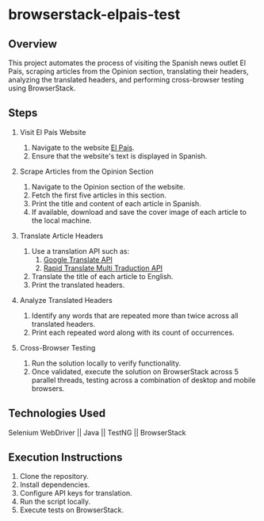# browserstack-elpais-test

## Overview

This project automates the process of visiting the Spanish news outlet El País, scraping articles from the Opinion section, translating their headers, analyzing the translated headers, and performing cross-browser testing using BrowserStack.

## Steps

1. Visit El País Website 
   1. Navigate to the website [El País](https://elpais.com/). 
   2. Ensure that the website's text is displayed in Spanish.

2. Scrape Articles from the Opinion Section 
   1. Navigate to the Opinion section of the website. 
   2. Fetch the first five articles in this section. 
   3. Print the title and content of each article in Spanish. 
   4. If available, download and save the cover image of each article to the local machine.

3. Translate Article Headers 
   1. Use a translation API such as:    
      1. [Google Translate API](https://rapidapi.com/IRCTCAPI/api/google-translator9) 
      2. [Rapid Translate Multi Traduction API](https://rapidapi.com/sibaridev/api/rapid-translate-multi-traduction) 
   2. Translate the title of each article to English. 
   3. Print the translated headers.

4. Analyze Translated Headers 
   1. Identify any words that are repeated more than twice across all translated headers. 
   2. Print each repeated word along with its count of occurrences.

5. Cross-Browser Testing 
   1. Run the solution locally to verify functionality. 
   2. Once validated, execute the solution on BrowserStack across 5 parallel threads, testing across a combination of desktop and mobile browsers.

## Technologies Used

Selenium WebDriver || Java || TestNG || BrowserStack

## Execution Instructions
 1. Clone the repository. 
 2. Install dependencies. 
 3. Configure API keys for translation. 
 4. Run the script locally. 
 5. Execute tests on BrowserStack.